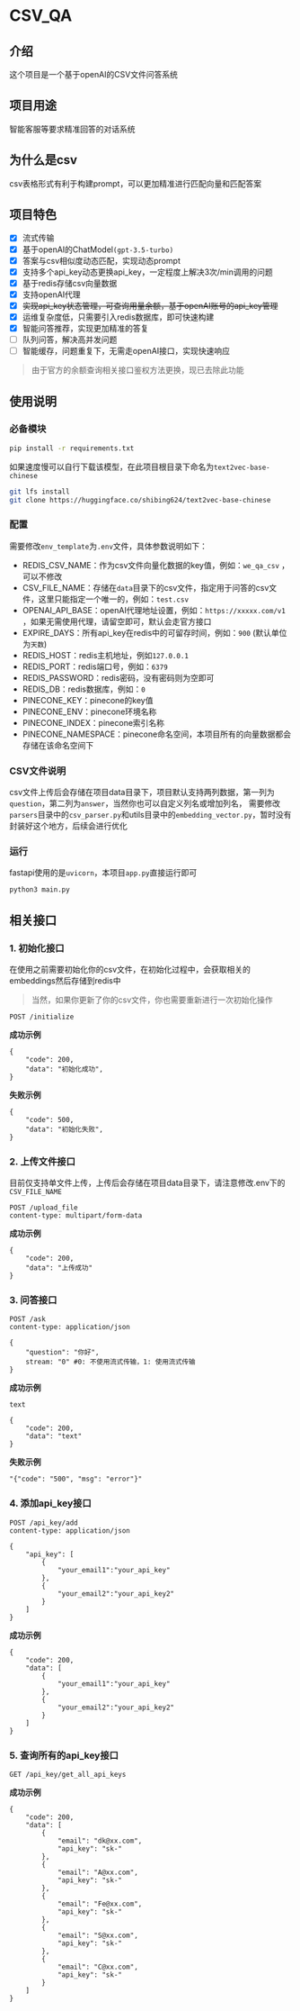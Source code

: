 # CSV_QA

## 介绍
这个项目是一个基于openAI的CSV文件问答系统

## 项目用途
智能客服等要求精准回答的对话系统

## 为什么是csv
csv表格形式有利于构建prompt，可以更加精准进行匹配向量和匹配答案

## 项目特色
- [x] 流式传输
- [x] 基于openAI的ChatModel`(gpt-3.5-turbo)`
- [x] 答案与csv相似度动态匹配，实现动态prompt
- [x] 支持多个api_key动态更换api_key，一定程度上解决3次/min调用的问题
- [x] 基于redis存储csv向量数据
- [x] 支持openAI代理
- [x] ~~实现api_key状态管理，可查询用量余额，基于openAI账号的api_key管理~~
- [x] 运维复杂度低，只需要引入redis数据库，即可快速构建
- [x] 智能问答推荐，实现更加精准的答复
- [ ] 队列问答，解决高并发问题
- [ ] 智能缓存，问题重复下，无需走openAI接口，实现快速响应

> 由于官方的余额查询相关接口鉴权方法更换，现已去除此功能

## 使用说明

### 必备模块 
```bash
pip install -r requirements.txt
```

如果速度慢可以自行下载该模型，在此项目根目录下命名为`text2vec-base-chinese`
```bash
git lfs install
git clone https://huggingface.co/shibing624/text2vec-base-chinese
```

### 配置
需要修改`env_template`为`.env`文件，具体参数说明如下：
- REDIS_CSV_NAME：作为csv文件向量化数据的key值，例如：`we_qa_csv` ，可以不修改
- CSV_FILE_NAME：存储在`data`目录下的csv文件，指定用于问答的csv文件，这里只能指定一个唯一的，例如：`test.csv` 
- OPENAI_API_BASE：openAI代理地址设置，例如：`https://xxxxx.com/v1` ，如果无需使用代理，请留空即可，默认会走官方接口
- EXPIRE_DAYS：所有api_key在redis中的可留存时间，例如：`900` (默认单位为`天数`)
- REDIS_HOST：redis主机地址，例如`127.0.0.1`
- REDIS_PORT：redis端口号，例如：`6379`
- REDIS_PASSWORD：redis密码，没有密码则为空即可
- REDIS_DB：redis数据库，例如：`0`
- PINECONE_KEY：pinecone的key值
- PINECONE_ENV：pinecone环境名称
- PINECONE_INDEX：pinecone索引名称
- PINECONE_NAMESPACE：pinecone命名空间，本项目所有的向量数据都会存储在该命名空间下


### CSV文件说明
csv文件上传后会存储在项目data目录下，项目默认支持两列数据，第一列为`question`，第二列为`answer`，当然你也可以自定义列名或增加列名，
需要修改`parsers`目录中的`csv_parser.py`和utils目录中的`embedding_vector.py`，暂时没有封装好这个地方，后续会进行优化


### 运行
fastapi使用的是`uvicorn`，本项目`app.py`直接运行即可
```bash
python3 main.py
```

## 相关接口

### 1. 初始化接口
在使用之前需要初始化你的csv文件，在初始化过程中，会获取相关的embeddings然后存储到redis中
> 当然，如果你更新了你的csv文件，你也需要重新进行一次初始化操作
```
POST /initialize
```
**成功示例**
```
{
    "code": 200,
    "data": "初始化成功",
}

```


**失败示例**
```
{
    "code": 500,
    "data": "初始化失败",
}
```

### 2. 上传文件接口
目前仅支持单文件上传，上传后会存储在项目data目录下，请注意修改.env下的`CSV_FILE_NAME`
```
POST /upload_file
content-type: multipart/form-data
```

**成功示例**
```
{
    "code": 200,
    "data": "上传成功"
}
```


### 3. 问答接口
```
POST /ask
content-type: application/json

{
    "question": "你好",
    stream: "0" #0: 不使用流式传输，1: 使用流式传输
}
```

**成功示例**
```
text
```

```
{
    "code": 200,
    "data": "text"
}
```


**失败示例**
```
"{"code": "500", "msg": "error"}"
```




### 4. 添加api_key接口
```
POST /api_key/add
content-type: application/json

{
    "api_key": [
        {
            "your_email1":"your_api_key"
        },
        {
            "your_email2":"your_api_key2"
        }
    ]
}
```

**成功示例**
```
{
    "code": 200,
    "data": [
        {
            "your_email1":"your_api_key"
        },
        {
            "your_email2":"your_api_key2"
        }
    ]
}
```
### 5. 查询所有的api_key接口
```
GET /api_key/get_all_api_keys
```

**成功示例**
```
{
    "code": 200,
    "data": [
        {
            "email": "dk@xx.com",
            "api_key": "sk-"
        },
        {
            "email": "A@xx.com",
            "api_key": "sk-"
        },
        {
            "email": "Fe@xx.com",
            "api_key": "sk-"
        },
        {
            "email": "S@xx.com",
            "api_key": "sk-"
        },
        {
            "email": "C@xx.com",
            "api_key": "sk-"
        }
    ]
}
```